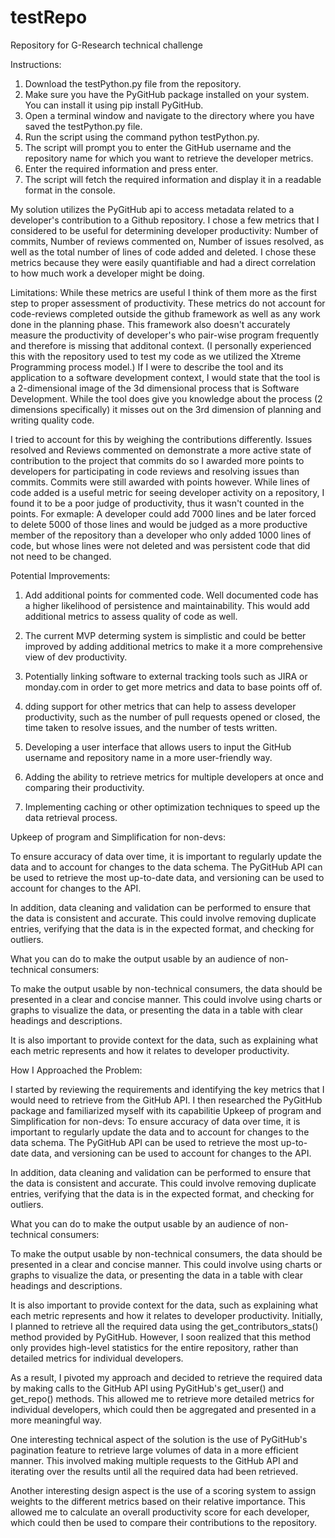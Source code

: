 # testRepo
Repository for G-Research technical challenge

Instructions:
1. Download the testPython.py file from the repository.
2. Make sure you have the PyGitHub package installed on your system. You can install it using pip install PyGitHub.
3. Open a terminal window and navigate to the directory where you have saved the testPython.py file.
4. Run the script using the command python testPython.py.
5. The script will prompt you to enter the GitHub username and the repository name for which you want to retrieve the developer metrics.
6. Enter the required information and press enter.
7. The script will fetch the required information and display it in a readable format in the console.

My solution utilizes the PyGitHub api to access metadata related to a developer's contribution to a Github repository. I chose a few metrics that I considered to be useful for determining developer productivity: Number of commits, Number of reviews commented on, Number of issues resolved, as well as the total number of lines of code added and deleted. I chose these metrics because they were easily quantifiable and had a direct correlation to how much work a developer might be doing. 


Limitations:
While these metrics are useful I think of them more as the first step to proper assessment of productivity. These metrics do not account for code-reviews completed outside the github framework as well as any work done in the planning phase. This framework also doesn't accurately measure the productivity of developer's who pair-wise program frequently and therefore is missing that additonal context. (I personally experienced this with the repository used to test my code as we utilized the Xtreme Programming process model.) If I were to describe the tool and its application to a software development context, I would state that the tool is a 2-dimensional image of the 3d dimensional process that is Software Development. While the tool does give you knowledge about the process (2 dimensions specifically) it misses out on the 3rd dimension of planning and writing quality code. 

I tried to account for this by weighing the contributions differently. Issues resolved and Reviews commented on demonstrate a more active state of contribution to the project that commits do so I awarded more points to developers for participating in code reviews and resolving issues than commits. Commits were still awarded with points however.  While lines of code added is a useful metric for seeing developer activity on a repository, I found it to be a poor judge of productivity, thus it wasn't counted in the points. For exmaple: A developer could add 7000 lines and be later forced to delete 5000 of those lines and would be judged as a more productive member of the repository than a developer who only added 1000 lines of code, but whose lines were not deleted and was persistent code that did not need to be changed.


Potential Improvements:


1. Add additional points for commented code. Well documented code has a higher likelihood of persistence and maintainability. This would add additional metrics to assess quality of code as well. 

2. The current MVP determing system is simplistic and could be better improved by adding additional metrics to make it a more comprehensive view of dev productivity. 

3. Potentially linking software to external tracking tools such as JIRA or monday.com in order to get more metrics and data to base points off of. 

4. dding support for other metrics that can help to assess developer productivity, such as the number of pull requests opened or closed, the time taken to resolve issues, and the number of tests written.

5. Developing a user interface that allows users to input the GitHub username and repository name in a more user-friendly way.

6. Adding the ability to retrieve metrics for multiple developers at once and comparing their productivity.

7. Implementing caching or other optimization techniques to speed up the data retrieval process.


Upkeep of program and Simplification for non-devs:

To ensure accuracy of data over time, it is important to regularly update the data and to account for changes to the data schema. The PyGitHub API can be used to retrieve the most up-to-date data, and versioning can be used to account for changes to the API.

In addition, data cleaning and validation can be performed to ensure that the data is consistent and accurate. This could involve removing duplicate entries, verifying that the data is in the expected format, and checking for outliers.

What you can do to make the output usable by an audience of non-technical consumers:

To make the output usable by non-technical consumers, the data should be presented in a clear and concise manner. This could involve using charts or graphs to visualize the data, or presenting the data in a table with clear headings and descriptions.

It is also important to provide context for the data, such as explaining what each metric represents and how it relates to developer productivity.


How I Approached the Problem:

I started by reviewing the requirements and identifying the key metrics that I would need to retrieve from the GitHub API. I then researched the PyGitHub package and familiarized myself with its capabilitie
Upkeep of program and Simplification for non-devs:
To ensure accuracy of data over time, it is important to regularly update the data and to account for changes to the data schema. The PyGitHub API can be used to retrieve the most up-to-date data, and versioning can be used to account for changes to the API.

In addition, data cleaning and validation can be performed to ensure that the data is consistent and accurate. This could involve removing duplicate entries, verifying that the data is in the expected format, and checking for outliers.

What you can do to make the output usable by an audience of non-technical consumers:

To make the output usable by non-technical consumers, the data should be presented in a clear and concise manner. This could involve using charts or graphs to visualize the data, or presenting the data in a table with clear headings and descriptions.

It is also important to provide context for the data, such as explaining what each metric represents and how it relates to developer productivity.
Initially, I planned to retrieve all the required data using the get_contributors_stats() method provided by PyGitHub. However, I soon realized that this method only provides high-level statistics for the entire repository, rather than detailed metrics for individual developers.

As a result, I pivoted my approach and decided to retrieve the required data by making calls to the GitHub API using PyGitHub's get_user() and get_repo() methods. This allowed me to retrieve more detailed metrics for individual developers, which could then be aggregated and presented in a more meaningful way.

One interesting technical aspect of the solution is the use of PyGitHub's pagination feature to retrieve large volumes of data in a more efficient manner. This involved making multiple requests to the GitHub API and iterating over the results until all the required data had been retrieved.

Another interesting design aspect is the use of a scoring system to assign weights to the different metrics based on their relative importance. This allowed me to calculate an overall productivity score for each developer, which could then be used to compare their contributions to the repository.



